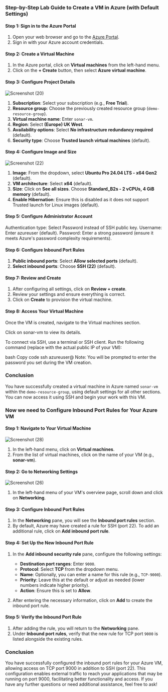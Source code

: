 
### Step-by-Step Lab Guide to Create a VM in Azure (with Default Settings)

#### Step 1: Sign in to the Azure Portal
1. Open your web browser and go to the [Azure Portal](https://portal.azure.com).
2. Sign in with your Azure account credentials.

#### Step 2: Create a Virtual Machine
1. In the Azure portal, click on **Virtual machines** from the left-hand menu.
2. Click on the **+ Create** button, then select **Azure virtual machine**.

#### Step 3: Configure Project Details

![Screenshot (20)](https://github.com/user-attachments/assets/8d17b505-70a8-44ee-a350-10acf543de0f)

1. **Subscription**: Select your subscription (e.g., **Free Trial**).
2. **Resource group**: Choose the previously created resource group (`demo-resource-group`).
3. **Virtual machine name**: Enter `sonar-vm`.
4. **Region**: Select **(Europe) UK West**.
5. **Availability options**: Select **No infrastructure redundancy required** (default).
6. **Security type**: Choose **Trusted launch virtual machines** (default).

#### Step 4: Configure Image and Size

![Screenshot (22)](https://github.com/user-attachments/assets/a5e78221-2fc6-403d-9617-083a2df3d131)

1. **Image**: From the dropdown, select **Ubuntu Pro 24.04 LTS - x64 Gen2** (default).
2. **VM architecture**: Select **x64** (default).
3. **Size**: Click on **See all sizes**. Choose **Standard_B2s - 2 vCPUs, 4 GiB memory** (default).
4. **Enable Hibernation**: Ensure this is disabled as it does not support Trusted launch for Linux images (default).

#### Step 5: Configure Administrator Account



Authentication type: Select Password instead of SSH public key.
Username: Enter azureuser (default).
Password: Enter a strong password (ensure it meets Azure's password complexity requirements).

#### Step 6: Configure Inbound Port Rules
1. **Public inbound ports**: Select **Allow selected ports** (default).
2. **Select inbound ports**: Choose **SSH (22)** (default).

#### Step 7: Review and Create
1. After configuring all settings, click on **Review + create**.
2. Review your settings and ensure everything is correct.
3. Click on **Create** to provision the virtual machine.

#### Step 8: Access Your Virtual Machine
Once the VM is created, navigate to the Virtual machines section.

Click on sonar-vm to view its details.

To connect via SSH, use a terminal or SSH client. Run the following command (replace <public-ip> with the actual public IP of your VM):

bash
Copy code
ssh azureuser@<public-ip>
Note: You will be prompted to enter the password you set during the VM creation.

### Conclusion
You have successfully created a virtual machine in Azure named `sonar-vm` within the `demo-resource-group`, using default settings for all other sections. You can now access it using SSH and begin your work with this VM.

 

### Now we need to Configure Inbound Port Rules for Your Azure VM

#### Step 1: Navigate to Your Virtual Machine
![Screenshot (28)](https://github.com/user-attachments/assets/1dbd6054-e750-45ac-8f6f-e0d014a16260)

1. In the left-hand menu, click on **Virtual machines**.
2. From the list of virtual machines, click on the name of your VM (e.g., **sonar-vm**).

#### Step 2: Go to Networking Settings
![Screenshot (26)](https://github.com/user-attachments/assets/43520793-0f87-4523-b63e-ab6d3007cf6d)

1. In the left-hand menu of your VM's overview page, scroll down and click on **Networking**.

#### Step 3: Configure Inbound Port Rules
1. In the **Networking** pane, you will see the **Inbound port rules** section.
2. By default, Azure may have created a rule for SSH (port 22). To add an additional rule, click on **Add inbound port rule**.

#### Step 4: Set Up the New Inbound Port Rule
1. In the **Add inbound security rule** pane, configure the following settings:
   - **Destination port ranges**: Enter `9000`.
   - **Protocol**: Select **TCP** from the dropdown menu.
   - **Name**: Optionally, you can enter a name for this rule (e.g., `TCP-9000`).
   - **Priority**: Leave this at the default or adjust as needed (lower numbers indicate higher priority).
   - **Action**: Ensure this is set to **Allow**.

2. After entering the necessary information, click on **Add** to create the inbound port rule.

#### Step 5: Verify the Inbound Port Rule
1. After adding the rule, you will return to the **Networking** pane.
2. Under **Inbound port rules**, verify that the new rule for TCP port `9000` is listed alongside the existing rules.

### Conclusion
You have successfully configured the inbound port rules for your Azure VM, allowing access on TCP port 9000 in addition to SSH (port 22). This configuration enables external traffic to reach your applications that may be running on port 9000, facilitating better functionality and access. If you have any further questions or need additional assistance, feel free to ask!
